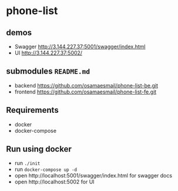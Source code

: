 # phone-list

## demos
* Swagger http://3.144.227.37:5001/swagger/index.html
* UI http://3.144.227.37:5002/

## submodules `README.md`
* backend https://github.com/osamaesmail/phone-list-be.git
* frontend https://github.com/osamaesmail/phone-list-fe.git

## Requirements
* docker
* docker-compose

## Run using docker
* run `./init`
* run `docker-compose up -d`
* open http://localhost:5001/swagger/index.html for swagger docs
* open http://localhost:5002 for UI
